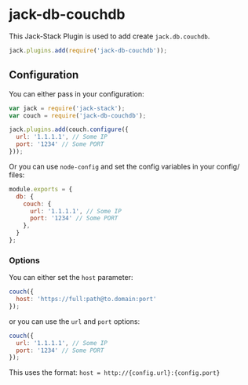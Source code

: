 # jack-db-couchdb
This Jack-Stack Plugin is used to add create `jack.db.couchdb`.

```js
jack.plugins.add(require('jack-db-couchdb'));
```


## Configuration
You can either pass in your configuration:

```js
var jack = require('jack-stack');
var couch = require('jack-db-couchdb');

jack.plugins.add(couch.configure({
  url: '1.1.1.1', // Some IP
  port: '1234' // Some PORT
}));
```

Or you can use `node-config` and set the config variables in your config/ files:

```js
module.exports = {
  db: {
    couch: {
      url: '1.1.1.1', // Some IP
      port: '1234' // Some PORT
    },
  }
};
```


### Options
You can either set the `host` parameter:
```js
couch({
  host: 'https://full:path@to.domain:port'
});
```

or you can use the `url` and `port` options:

```js
couch({
  url: '1.1.1.1', // Some IP
  port: '1234' // Some PORT
});
```

This uses the format: `host = http://{config.url}:{config.port}`
